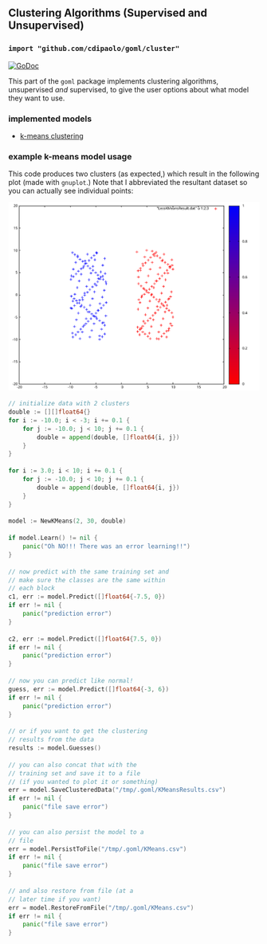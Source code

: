 ## Clustering Algorithms (Supervised and Unsupervised)
### `import "github.com/cdipaolo/goml/cluster"`

[![GoDoc](https://godoc.org/github.com/cdipaolo/goml/cluster?status.svg)](https://godoc.org/github.com/cdipaolo/goml/cluster)

This part of the `goml` package implements clustering algorithms, unsupervised _and_ supervised, to give the user options about what model they want to use.

### implemented models

- [k-means clustering](kmeans.go)

### example k-means model usage

This code produces two clusters (as expected,) which result in the following plot (made with `gnuplot`.) Note that I abbreviated the resultant dataset so you can actually see individual points:

![Clusterd By K](k_means_clustered_data.svg "Data Clustered By The K-Means Unsupervised Clustering Algorithm")

```go
// initialize data with 2 clusters
double := [][]float64{}
for i := -10.0; i < -3; i += 0.1 {
	for j := -10.0; j < 10; j += 0.1 {
		double = append(double, []float64{i, j})
	}
}

for i := 3.0; i < 10; i += 0.1 {
	for j := -10.0; j < 10; j += 0.1 {
		double = append(double, []float64{i, j})
	}
}

model := NewKMeans(2, 30, double)

if model.Learn() != nil {
	panic("Oh NO!!! There was an error learning!!")
}

// now predict with the same training set and
// make sure the classes are the same within
// each block
c1, err := model.Predict([]float64{-7.5, 0})
if err != nil {
	panic("prediction error")
}

c2, err := model.Predict([]float64{7.5, 0})
if err != nil {
	panic("prediction error")
}

// now you can predict like normal!
guess, err := model.Predict([]float64{-3, 6})
if err != nil {
	panic("prediction error")
}

// or if you want to get the clustering
// results from the data
results := model.Guesses()

// you can also concat that with the
// training set and save it to a file
// (if you wanted to plot it or something)
err = model.SaveClusteredData("/tmp/.goml/KMeansResults.csv")
if err != nil {
	panic("file save error")
}

// you can also persist the model to a
// file
err = model.PersistToFile("/tmp/.goml/KMeans.csv")
if err != nil {
	panic("file save error")
}

// and also restore from file (at a
// later time if you want)
err = model.RestoreFromFile("/tmp/.goml/KMeans.csv")
if err != nil {
	panic("file save error")
}
```